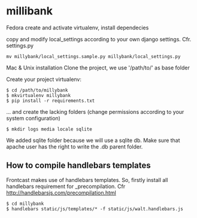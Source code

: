millibank
=========

Fedora
create and activate virtualenv, install dependecies
	

copy and modify local_settings according to your own django settings. Cfr. settings.py 
	
	mv millybank/local_settings.sample.py millybank/local_settings.py 




Mac & Unix installation
Clone the project, we use '/path/to/' as base folder

Create your project virtualenv:

	$ cd /path/to/millybank
	$ mkvirtualenv millybank
	$ pip install -r requirements.txt

… and create the lacking folders (change permissions according to your system configuration)
	
	$ mkdir logs media locale sqlite
	

We added sqlite folder because we will use a sqlite db. Make sure that apache user has the right to write the .db parent folder.

How to compile handlebars templates
---
Frontcast makes use of handlebars templates.
So, firstly install all handlebars requirement for _precompilation. Cfr http://handlebarsjs.com/precompilation.html

	$ cd millybank
	$ handlebars static/js/templates/* -f static/js/walt.handlebars.js


